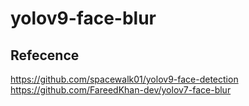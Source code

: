 # yolov9-face-blur

## Refecence
https://github.com/spacewalk01/yolov9-face-detection
https://github.com/FareedKhan-dev/yolov7-face-blur
